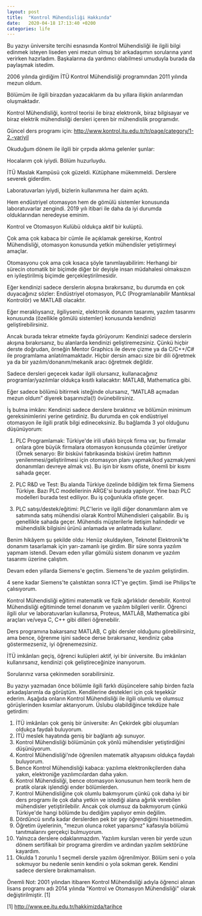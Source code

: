 ```yaml
---
layout: post
title:  "Kontrol Mühendisliği Hakkında"
date:   2020-04-18 17:13:40 +0200
categories: life
---
```


Bu yazıyı üniversite tercihi esnasında Kontrol Mühendisliği ile ilgili bilgi edinmek isteyen liseden yeni mezun olmuş bir arkadaşımın sorularına yanıt verirken hazırladım. Başkalarına da yardımcı olabilmesi umuduyla burada da paylaşmak istedim.

2006 yılında girdiğim İTÜ Kontrol Mühendisliği programından 2011 yılında mezun oldum. 

Bölümüm ile ilgili birazdan yazacaklarım da bu yıllara ilişkin anılarımdan oluşmaktadır.

Kontrol Mühendisliği, kontrol teorisi ile biraz elektronik, biraz bilgisayar ve biraz elektrik mühendisliği dersleri içeren bir mühendislik programıdır. 

Güncel ders programı için: <http://www.kontrol.itu.edu.tr/tr/page/category/1-2.-yariyil>

Okuduğum dönem ile ilgili bir çırpıda aklıma gelenler şunlar: 

Hocalarım çok iyiydi. Bölüm huzurluydu. 

İTÜ Maslak Kampüsü çok güzeldi. Kütüphane mükemmeldi. Derslere severek giderdim.

Laboratuvarları iyiydi, bizlerin kullanımına her daim açıktı.

Hem endüstriyel otomasyon hem de gömülü sistemler konusunda laboratuvarlar zengindi. 2019 yılı itibari ile daha da iyi durumda olduklarından neredeyse eminim.

Kontrol ve Otomasyon Kulübü oldukça aktif bir kulüptü. 

Çok ama çok kabaca bir cümle ile açıklamak gerekirse, Kontrol Mühendisliği, otomasyon konusunda yetkin mühendisler yetiştirmeyi amaçlar.

Otomasyonu çok ama çok kısaca şöyle tanımlayabilirim: Herhangi bir sürecin otomatik bir biçimde diğer bir deyişle insan müdahalesi olmaksızın en iyileştirilmiş biçimde gerçekleştirilmesidir.

Eğer kendinizi sadece derslerin akışına bırakırsanız, bu durumda en çok duyacağınız sözler: Endüstriyel otomasyon, PLC (Programlanabilir Mantıksal Kontrolör) ve MATLAB olacaktır.

Eğer meraklıysanız, ilgiliyseniz, elektronik donanım tasarımı, yazılım tasarımı konusunda (özellikle gömülü sistemler) konusunda kendinizi geliştirebilirsiniz. 

Ancak burada tekrar etmekte fayda görüyorum: Kendinizi sadece derslerin akışına bırakırsanız, bu alanlarda kendinizi geliştiremezsiniz. Çünkü hiçbir derste doğrudan, örneğin Mentor Graphics ile devre çizme ya da C/C++/C# ile programlama anlatılmamaktadır. Hiçbir dersin amacı size bir dili öğretmek ya da bir yazılım/donanım/mekanik aracı öğretmek değildir.

Sadece dersleri geçecek kadar ilgili olursanız, kullanacağınız programlar/yazılımlar oldukça kısıtlı kalacaktır: MATLAB, Mathematica gibi.

Eğer sadece bölümü bitirmek isteğinde olursanız, “MATLAB açmadan mezun oldum” diyerek başarınızla(!) övünebilirsiniz.

İş bulma imkânı: Kendinizi sadece derslere bıraktınız ve bölümün minimum gereksinimlerini yerine getirdiniz. Bu durumda en çok endüstriyel otomasyon ile ilgili pratik bilgi edineceksiniz. Bu bağlamda 3 yol olduğunu düşünüyorum:

1. PLC Programlamak: Türkiye'de irili ufaklı birçok firma var, bu firmalar onlara göre büyük firmalara otomasyon konusunda çözümler üretiyor (Örnek senaryo: Bir bisküvi fabrikasında bisküvi üretim hattının yenilenmesi/geliştirilmesi için otomasyon planı yapmak/kod yazmak/yeni donanımları devreye almak vs). Bu işin bir kısmı ofiste, önemli bir kısmı sahada geçer. 

2. PLC R&D ve Test: Bu alanda Türkiye özelinde bildiğim tek firma Siemens Türkiye. Bazı PLC modellerinin ARGE'si burada yapılıyor. Yine bazı PLC modelleri burada test ediliyor. Bu iş çoğunlukla ofiste geçer.

3. PLC satışı/destek/eğitimi: PLC'lerin ve ilgili diğer donanımların alım ve satımında satış mühendisi olarak Kontrol Mühendisleri çalışabilir. Bu iş genellikle sahada geçer. Mühendis müşterilerle iletişim halindedir ve mühendislik bilgisini ürünü anlamada ve anlatmada kullanır. 

Benim hikâyem şu şekilde oldu: Henüz okuldayken, Teknotel Elektronik'te donanım tasarlamak için yarı-zamanlı işe girdim. Bir süre sonra yazılım yapmam istendi. Devam eden yıllar gömülü sistem donanım ve yazılım tasarımı üzerine çalıştım.

Devam eden yıllarda Siemens'e geçtim. Siemens'te de yazılım geliştirdim. 

4 sene kadar Siemens'te çalıstıktan sonra ICT'ye geçtim. Şimdi ise Philips'te çalısıyorum.

Kontrol Mühendisliği eğitimi matematik ve fizik ağırlıklıdır denebilir. Kontrol Mühendisliği eğitiminde temel donanım ve yazılım bilgileri verilir. Öğrenci ilgili olur ve laboratuvarları kullanırsa, Proteus, MATLAB, Mathematica gibi araçları ve/veya C, C++ gibi dilleri öğrenebilir. 

Ders programına bakarsanız MATLAB, C gibi dersler olduğunu görebilirsiniz, ama bence, öğrenme işini sadece derse bırakırsanız, kendiniz çaba göstermezseniz, iyi öğrenemezsiniz. 

İTÜ imkânları geçiş, öğrenci kulüpleri aktif, iyi bir üniversite. Bu imkânları kullanırsanız, kendinizi çok geliştireceğinize inanıyorum.

Sorularınız varsa çekinmeden sorabilirsiniz.

Bu yazıyı yazmadan önce bölümle ilgili farklı düşüncelere sahip birden fazla arkadaşlarımla da görüştüm. Kendilerine destekleri için çok teşekkür ederim. Aşağıda onların Kontrol Mühendisliği ile ilgili olumlu ve olumsuz görüşlerinden kısımlar aktarıyorum. Üslubu olabildiğince tekdüze hale getirdim:

1. İTÜ imkânları çok geniş bir üniversite: Arı Çekirdek gibi oluşumları oldukça faydalı buluyorum.
2. İTÜ meslek hayatında geniş bir bağlantı ağı sunuyor.
3. Kontrol Mühendisliği bölümünün çok yönlü mühendisler yetiştirdiğini düşünüyorum. 
4. Kontrol Mühendisliği'nde öğrenilen matematik altyapısını oldukça faydalı buluyorum.
5. Bence Kontrol Mühendisliği kabaca: yazılıma elektronikçilerden daha yakın, elektroniğe yazılımcılardan daha yakın. 
6. Kontrol Mühendisliği, bence otomasyon konusunun hem teorik hem de pratik olarak işlendiği ender bölümlerden.
7. Kontrol Mühendisliğine çok olumlu bakmıyorum çünkü çok daha iyi bir ders programı ile çok daha yetkin ve istediği alana ağırlık verebilen mühendisler yetiştirilebilir. Ancak çok olumsuz da bakmıyorum çünkü Türkiye'de hangi bölümde bu dediğim yapılıyor emin değilim.
8. Dördüncü sınıfa kadar derslerden pek bir şey öğrendiğimi hissetmedim.
9. Öğretim üyelerinin, "mezun olunca roket yaparsınız" kafasıyla bölümü tanıtmalarını gerçekçi bulmuyorum.
10. Yalnızca derslere odaklanmazdım. Yazılım kursları veren bir yerde uzun dönem sertifikalı bir programa girerdim ve ardından yazılım sektörüne kayardım. 
11. Okulda 1 zorunlu 1 seçmeli dersle yazılım öğrenilmiyor. Bölüm seni o yola sokmuyor bu nedenle senin kendini o yola sokman gerek. Kendini sadece derslere bırakmamalısın.

Önemli Not: 2001 yılından itibaren Kontrol Mühendisliği adıyla öğrenci alınan lisans programı adı 2014 yılında "Kontrol ve Otomasyon Mühendisliği" olarak değiştirilmiştir. [1]

[1] <http://www.ee.itu.edu.tr/hakkimizda/tarihce>
